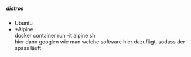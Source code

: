 <h5><a name="_Toc4480368">distros</a> </h5>

* Ubuntu
* *Alpine<br>docker container run -it alpine sh<br> hier dann googlen wie man welche software hier dazufügt, sodass der spass läuft
